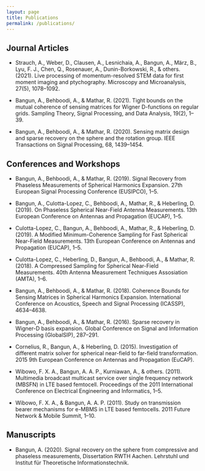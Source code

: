 ```yaml
---
layout: page
title: Publications
permalink: /publications/
---
```


 

    


## Journal Articles
- Strauch, A., Weber, D., Clausen, A., Lesnichaia, A., Bangun, A., März, B., Lyu, F. J., Chen, Q., Rosenauer, A.,   Dunin-Borkowski, R., & others. (2021). Live processing of momentum-resolved STEM data for first moment imaging and  ptychography. Microscopy and Microanalysis, 27(5), 1078–1092.

- Bangun, A., Behboodi, A., & Mathar, R. (2021). Tight bounds on the mutual coherence of sensing matrices for Wigner D-functions on regular grids. Sampling Theory, Signal Processing, and Data Analysis, 19(2), 1–39.

- Bangun, A., Behboodi, A., & Mathar, R. (2020). Sensing matrix design and sparse recovery on the sphere and the rotation  group. IEEE Transactions on Signal Processing, 68, 1439–1454.
 

## Conferences and Workshops
-  Bangun, A., Behboodi, A., & Mathar, R. (2019). Signal Recovery from Phaseless Measurements of Spherical Harmonics Expansion. 27th European Signal Processing Conference (EUSIPCO), 1–5.
-  Bangun, A., Culotta-Lopez, C., Behboodi, A., Mathar, R., & Heberling, D. (2019). On Phaseless Spherical Near-Field Antenna Measurements. 13th European Conference on Antennas and Propagation (EUCAP), 1–5.
- Culotta-Lopez, C., Bangun, A., Behboodi, A., Mathar, R., & Heberling, D. (2019). A Modified Minimum-Coherence Sampling for Fast Spherical Near-Field Measurements. 13th European Conference on Antennas and Propagation (EUCAP), 1–5.
- Culotta-Lopez, C., Heberling, D., Bangun, A., Behboodi, A., & Mathar, R. (2018). A Compressed Sampling for Spherical Near-Field Measurements. 40th Antenna Measurement Techniques Assosiation (AMTA), 1–6.
- Bangun, A., Behboodi, A., & Mathar, R. (2018). Coherence Bounds for Sensing Matrices in Spherical Harmonics Expansion. International Conference on Acoustics, Speech and Signal Processing (ICASSP), 4634–4638.

- Bangun, A., Behboodi, A., & Mathar, R. (2016). Sparse recovery in Wigner-D basis expansion. Global Conference on Signal and Information Processing (GlobalSIP), 287–291.

- Cornelius, R., Bangun, A., & Heberling, D. (2015). Investigation of different matrix solver for spherical near-field to far-field transformation. 2015 9th European Conference on Antennas and Propagation (EuCAP).
    
- Wibowo, F. X. A., Bangun, A. A. P., Kurniawan, A., & others. (2011). Multimedia broadcast multicast service over single frequency network (MBSFN) in LTE based femtocell. Proceedings of the 2011 International Conference on Electrical Engineering and Informatics, 1–5.
- Wibowo, F. X. A., & Bangun, A. A. P. (2011). Study on transmission bearer mechanisms for e-MBMS in LTE based femtocells. 2011 Future Network & Mobile Summit, 1–10.

## Manuscripts

- Bangun, A. (2020). Signal recovery on the sphere from compressive and phaseless measurements, Dissertation RWTH Aachen. Lehrstuhl und Institut für Theoretische Informationstechnik.